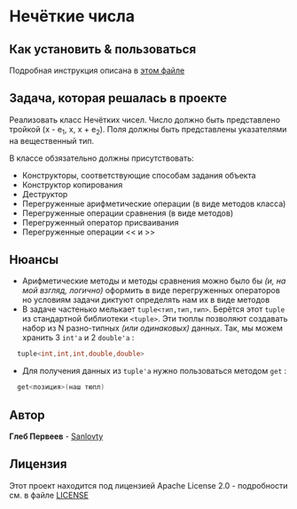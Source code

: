 # Нечёткие числа

## Как установить & пользоваться
  Подробная инструкция описана в [этом файле](INSTALLATION.md)
  
## Задача, которая решалась в проекте
  Реализовать класс Нечётких чисел. Число должно быть представлено
  тройкой (x - e<sub>1</sub>, x, x + e<sub>2</sub>).
  Поля должны быть представлены указателями на вещественный тип. 
  
  В классе обзязательно должны присутствовать:
  - Конструкторы, соответствующие способам задания объекта
  - Конструктор копирования
  - Деструктор
  - Перегруженные арифметические операции (в виде методов класса)
  - Перегруженные операции сравнения (в виде методов)
  - Перегруженный оператор присваивания
  - Перегруженные операции << и >>
  
## Нюансы
  - Арифметические методы и методы сравнения можно было бы _(и, на мой взгляд, логично)_ оформить в виде перегруженных операторов
  но условиям задачи диктуют определять нам их в виде методов
  - В задаче частенько мелькает `tuple<тип,тип,тип>`. Берётся этот `tuple` из стандартной библиотеки `<tuple>`. Эти тюплы позволяют
  создавать набор из N разно-типных _(или одинаковых)_ данных. Так, мы можем хранить 3 `int'a` и 2 `double'a` :
```c++ 
  tuple<int,int,int,double,double>
``` 
  
  - Для получения данных из `tuple'a` нужно пользоваться методом `get` :
```c++
  get<позиция>(наш тюпл)
```

## Автор
  **Глеб Первеев** - [Sanlovty](https://github.com/Sanlovty)

## Лицензия

Этот проект находится под лицензией Apache License 2.0 - подробности см. в файле [LICENSE](LICENSE)
